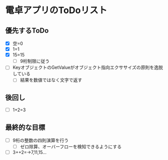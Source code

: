 # 電卓アプリのToDoリスト

## 優先するToDo

* [x] 空=0
* [x] 1=1
* [x] 15=15
  * [ ] 9桁制限に従う
* [ ] KeyオブジェクトのGetValueがオブジェクト指向エクササイズの原則を逸脱している
  * [ ] 結果を数値ではなく文字で返す

## 後回し

* [ ] 1+2=3

## 最終的な目標

* [ ] 9桁の整数の四則演算を行う
  * [ ] ゼロ除算、オーバーフローを検知できるようにする
* [ ] 3++2=→7,11,15...